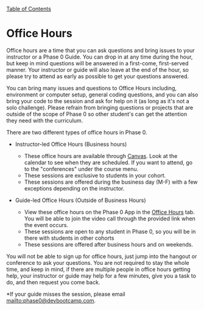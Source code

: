 [Table of Contents](README.md)

# Office Hours

Office hours are a time that you can ask questions and bring issues to your instructor or a Phase 0 Guide. You can drop in at any time during the hour, but keep in mind questions will be answered in a first-come, first-served manner. Your instructor or guide will also leave at the end of the hour, so please try to attend as early as possible to get your questions answered.

You can bring many issues and questions to Office Hours including, environment or computer setup, general coding questions, and you can also bring your code to the session and ask for help on it (as long as it's not a solo challenge). Please refrain from bringing questions or projects that are outside of the scope of Phase 0 so other student's can get the attention they need with the curriculum.

There are two different types of office hours in Phase 0.

- Instructor-led Office Hours (Business hours)
  - These office hours are available through [Canvas](https://devbootcamp.instructure.com). Look at the calendar to see when they are scheduled. If you want to attend, go to the "conferences" under the course menu.
  - These sessions are exclusive to students in your cohort.
  - These sessions are offered during the business day (M-F) with a few exceptions depending on the instructor.

- Guide-led Office Hours (Outside of Business Hours)
  - View these office hours on the Phase 0 App in the [Office Hours](http://phase0.devbootcamp.com/office_hours) tab. You will be able to join the video call through the provided link when the event occurs.
  - These sessions are open to any student in Phase 0, so you will be in there with students in other cohorts
  - These sessions are offered after business hours and on weekends.

You will not be able to sign up for office hours, just jump into the hangout or conference to ask your questions. You are not required to stay the whole time, and keep in mind, if there are multiple people in office hours getting help, your instructor or guide may help for a few minutes, give you a task to do, and then request you come back.

*If your guide misses the session, please email <mailto:phase0@devbootcamp.com>.


